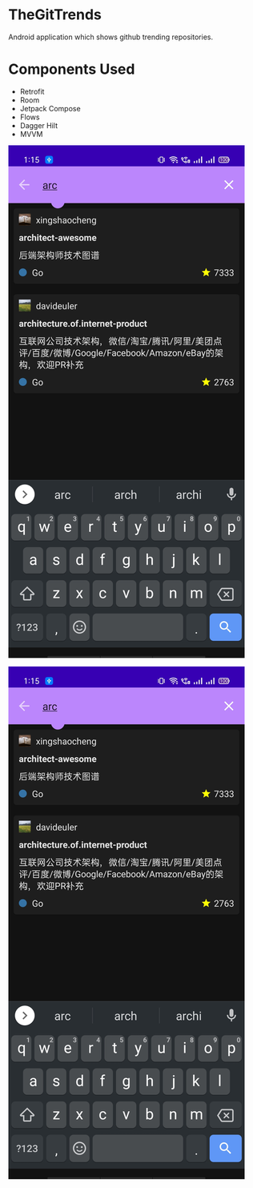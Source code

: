 # TheGitTrends
Android application which shows github trending repositories.


# Components Used
- Retrofit
- Room
- Jetpack Compose
- Flows
- Dagger Hilt
- MVVM


![SS1](/ss/ss1.jpg)

![SS2](/ss/ss1.jpg)
